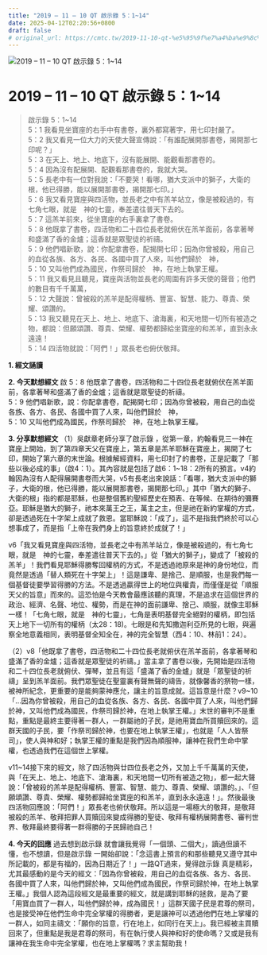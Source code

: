```yaml
---
title: "2019 – 11 – 10 QT 啟示錄 5：1~14"
date: 2025-04-12T02:20:56+0800
draft: false
# original_url: https://cmtc.tw/2019-11-10-qt-%e5%95%9f%e7%a4%ba%e9%8c%84-5%ef%bc%9a114
---
```


![2019 – 11 – 10 QT 啟示錄 5：1\~14](/images/qt.jpg   "2019 – 11 – 10 QT 啟示錄 5：1\~14")

# 2019 – 11 – 10 QT 啟示錄 5：1\~14

> 啟示錄 5：1\~14  
> 5：1 我看見坐寶座的右手中有書卷，裏外都寫著字，用七印封嚴了。  
> 5：2 我又看見一位大力的天使大聲宣傳說：「有誰配展開那書卷，揭開那七印呢？」  
> 5：3 在天上、地上、地底下，沒有能展開、能觀看那書卷的。  
> 5：4 因為沒有配展開、配觀看那書卷的，我就大哭。  
> 5：5 長老中有一位對我說：「不要哭！看哪，猶大支派中的獅子，大衛的根，他已得勝，能以展開那書卷，揭開那七印。」  
> 5：6 我又看見寶座與四活物，並長老之中有羔羊站立，像是被殺過的，有七角七眼，就是　神的七靈，奉差遣往普天下去的。  
> 5：7 這羔羊前來，從坐寶座的右手裏拿了書卷。  
> 5：8 他既拿了書卷，四活物和二十四位長老就俯伏在羔羊面前，各拿著琴和盛滿了香的金爐；這香就是眾聖徒的祈禱。  
> 5：9 他們唱新歌，說：你配拿書卷，配揭開七印；因為你曾被殺，用自己的血從各族、各方、各民、各國中買了人來，叫他們歸於　神，  
> 5：10 又叫他們成為國民，作祭司歸於　神，在地上執掌王權。  
> 5：11 我又看見且聽見，寶座與活物並長老的周圍有許多天使的聲音；他們的數目有千千萬萬，  
> 5：12 大聲說：曾被殺的羔羊是配得權柄、豐富、智慧、能力、尊貴、榮耀、頌讚的。  
> 5：13 我又聽見在天上、地上、地底下、滄海裏，和天地間一切所有被造之物，都說：但願頌讚、尊貴、榮耀、權勢都歸給坐寶座的和羔羊，直到永永遠遠！  
> 5：14 四活物就說：「阿們！」眾長老也俯伏敬拜。

**1. 經文誦讀**

**2.  今天默想經文**
啟 5：8 他既拿了書卷，四活物和二十四位長老就俯伏在羔羊面前，各拿著琴和盛滿了香的金爐；這香就是眾聖徒的祈禱。  
5：9 他們唱新歌，說：你配拿書卷，配揭開七印；因為你曾被殺，用自己的血從各族、各方、各民、各國中買了人來，叫他們歸於　神，  
5：10 又叫他們成為國民，作祭司歸於　神，在地上執掌王權。

**3. 分享默想經文**
（1）吳獻章老師分享了啟示錄 ，從第一章，約翰看見三一神在寶座上開始，到了第四章天父在寶座上，第五章是羔羊耶穌在寶座上，揭開了七印，開始了第六章的末世論。根據解經資料，用七印封了的書卷，正是記載了「那些以後必成的事」（啟4：1）。其內容就是包括了啟6：1\~18：2所有的預言。v4約翰因為沒有人配得展開書卷而大哭，v5有長老出來說話：「看哪，猶大支派中的獅子，大衛的根，他已得勝，能以展開那書卷，揭開那七印。」其中「猶大的獅子、大衛的根」指的都是耶穌，也是整個舊約聖經歷史在預表、在等候、在期待的彌賽亞。耶穌是猶大的獅子，祂本來萬王之王，萬主之主，但是祂在新約掌權的方式，卻是透過死在十字架上成就了救恩。當耶穌說：「成了」，這不是指我們終於可以心想事成了，而是指「上帝在我們身上的旨意終於成就了！」

v6「我又看見寶座與四活物，並長老之中有羔羊站立，像是被殺過的，有七角七眼，就是　神的七靈，奉差遣往普天下去的。」從「猶大的獅子」，變成了「被殺的羔羊」！我們看見耶穌得勝奪回權柄的方式，不是透過祂原來是神的身份地位，而竟然是透過「替人類死在十字架上」！這是謙卑、是捨己、是順服，也是我們每一個基督徒要學習得勝的方法。不是透過贏得世上的地位與權貴，而僅僅是從「順服天父的旨意」而來的。這恐怕是今天教會最應該聽的真理，不是追求在這個世界的政治、經濟、名聲、地位、權勢，而是在神的面前謙卑、捨己、順服，就像主耶穌一樣！「七角七眼，就是　神的七靈」，七角是表明基督完全絕對的權柄，即包括天上地下一切所有的權柄（太28：18)。七眼是和先知撒迦利亞所見的七眼，與遍察全地意義相同，表明基督全知全在，神的完全智慧（西4：10、林前1：24）。

（2）v8「他既拿了書卷，四活物和二十四位長老就俯伏在羔羊面前，各拿著琴和盛滿了香的金爐；這香就是眾聖徒的祈禱。」當主拿了書卷以後，先開始是四活物和二十四位長老就俯伏、彈琴，並且有這「盛滿了香的金爐」就是「眾聖徒的祈禱」呈到羔羊面前。我們眾聖徒在聖靈裏有聲無聲的禱告，就像馨香的祭物一樣，被神所紀念，更重要的是能夠蒙神應允，讓主的旨意成就。這旨意是什麼？v9\~10「…因為你曾被殺，用自己的血從各族、各方、各民、各國中買了人來，叫他們歸於神，又叫他們成為國民，作祭司歸於神，在地上執掌王權。」末世的審判不是重點，重點是最終主要得著一群人，一群屬祂的子民，是祂用寶血所買贖回來的。這群天國的子民，要「作祭司歸於神，也要在地上執掌王權」，也就是「人人皆祭司」，使人與神和好；執掌王權的重點是我們因為順服神，讓神在我們生命中掌權，也透過我們在這個世上掌權。

v11\~14接下來的經文，除了四活物與廿四位長老之外，又加上千千萬萬的天使，與「在天上、地上、地底下、滄海裏，和天地間一切所有被造之物」，都一起大聲說：「曾被殺的羔羊是配得權柄、豐富、智慧、能力、尊貴、榮耀、頌讚的。」、「但願頌讚、尊貴、榮耀、權勢都歸給坐寶座的和羔羊，直到永永遠遠！」。然後最後四活物回應說：「阿們！」眾長老也俯伏敬拜。所以這是一場極大的敬拜，是敬拜被殺的羔羊、敬拜把罪人買贖回來變成得勝的聖徒、敬拜有權柄展開書卷、審判世界、敬拜最終要得著一群得勝的子民歸祂自己！

**4. 今天的回應**
過去想到啟示錄 就會讓我覺得「一個頭、二個大」，讀過但讀不懂，也不想讀，但是啟示錄 一開始卻說：「念這書上預言的和那些聽見又遵守其中所記載的，都是有福的，因為日期近了！」一路QT過來，覺得啟示錄 真是精彩，尤其最感動的是今天的經文：「因為你曾被殺，用自己的血從各族、各方、各民、各國中買了人來，叫他們歸於神，又叫他們成為國民，作祭司歸於神，在地上執掌王權。」我個人認為這段經文是最重要的經文，就是講到耶穌的拯救，是為了要「用寶血買了一群人，叫他們歸於神，成為國民！」這群天國子民是君尊的祭司，也是接受神在他們生命中完全掌權的得勝者，更是讓神可以透過他們在地上掌權的一群人，如同主禱文：「願你的旨意，行在地上，如同行在天上」。我已經被主買贖回來了，但重點是我是君尊的祭司，有在執行使人與神和好的使命嗎？又或是我有讓神在我生命中完全掌權，也在地上掌權嗎？求主幫助我！
